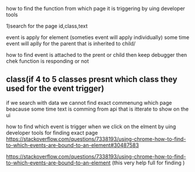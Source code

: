 how to find the function from which page it is triggering by uing developer tools

1)search for the page
   id,class,text
   
   event is apply for element (someties event will apply individually)
   some time event will aplly for the parent that is inherited to child/
   
   how to find event is attached to the prent or child
   then keep debugger then chek function is responding or not
   
   class(if 4 to 5 classes presnt which class they used for the event trigger)
   ----------------
   if we search with data we cannot find exact commenung which page beacause some time text is comming from api that is itterate to show on the ui
   
   
   how to find which event is trigger when we click on the elment by uing developer tools for finding exact page
https://stackoverflow.com/questions/7338193/using-chrome-how-to-find-to-which-events-are-bound-to-an-element#30487583
   
   https://stackoverflow.com/questions/7338193/using-chrome-how-to-find-to-which-events-are-bound-to-an-element (this very help full for finding )